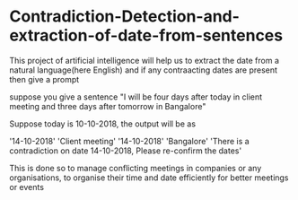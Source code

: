 # Contradiction-Detection-and-extraction-of-date-from-sentences
This project of artificial intelligence will help us to extract the date from a natural language(here English)  and if any contraacting dates are present then give a prompt


suppose you give a sentence "I will be four days after today in client meeting and three days after tomorrow in Bangalore" 

Suppose today is 10-10-2018,  the output will be as 

'14-10-2018' 'Client meeting'
'14-10-2018' 'Bangalore' 
'There is a contradiction on date 14-10-2018, Please re-confirm the dates'

This is done so to manage conflicting meetings in companies or any organisations, to organise their time and date efficiently for better meetings or events
